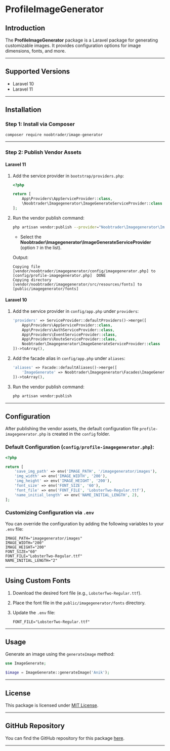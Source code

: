# ProfileImageGenerator

## Introduction
The **ProfileImageGenerator** package is a Laravel package for generating customizable images. It provides configuration options for image dimensions, fonts, and more.

---

## Supported Versions
- Laravel 10
- Laravel 11

---

## Installation

### Step 1: Install via Composer
```bash
composer require noobtrader/image-generator
```

---

### Step 2: Publish Vendor Assets
#### Laravel 11

1. Add the service provider in `bootstrap/providers.php`:

   ```php
   <?php

   return [
       App\Providers\AppServiceProvider::class,
       \Noobtrader\Imagegenerator\ImageGenerateServiceProvider::class
   ];
   ```

2. Run the vendor publish command:

   ```bash
   php artisan vendor:publish --provider="Noobtrader\Imagegenerator\ImageGenerateServiceProvider"
   ```
   - Select the **Noobtrader\Imagegenerator\ImageGenerateServiceProvider** (option `7` in the list).

   Output:
   ```
   Copying file [vendor/noobtrader/imagegenerator/config/imagegenerator.php] to [config/profile-imagegenerator.php]  DONE
   Copying directory [vendor/noobtrader/imagegenerator/src/resources/fonts] to [public/imagegenerator/fonts]
   ```

#### Laravel 10

1. Add the service provider in `config/app.php` under `providers`:

   ```php
   'providers' => ServiceProvider::defaultProviders()->merge([
       App\Providers\AppServiceProvider::class,
       App\Providers\AuthServiceProvider::class,
       App\Providers\EventServiceProvider::class,
       App\Providers\RouteServiceProvider::class,
       Noobtrader\Imagegenerator\ImageGenerateServiceProvider::class
   ])->toArray(),
   ```

2. Add the facade alias in `config/app.php` under `aliases`:

   ```php
   'aliases' => Facade::defaultAliases()->merge([
       'ImageGenerate' => Noobtrader\Imagegenerator\Facades\ImageGenerateFacade::class
   ])->toArray(),
   ```

3. Run the vendor publish command:

   ```bash
   php artisan vendor:publish
   ```

---

## Configuration

After publishing the vendor assets, the default configuration file `profile-imagegenerator.php` is created in the `config` folder.

### Default Configuration (`config/profile-imagegenerator.php`):
```php
<?php

return [
    'save_img_path' => env('IMAGE_PATH', '/imagegenerator/images'),
    'img_width' => env('IMAGE_WIDTH', '200'),
    'img_height' => env('IMAGE_HEIGHT', '200'),
    'font_size' => env('FONT_SIZE', '60'),
    'font_file' => env('FONT_FILE', 'LobsterTwo-Regular.ttf'),
    'name_initial_length' => env('NAME_INITIAL_LENGTH', 2),
];
```

### Customizing Configuration via `.env`
You can override the configuration by adding the following variables to your `.env` file:
```env
IMAGE_PATH="imagegenerator/images"
IMAGE_WIDTH="200"
IMAGE_HEIGHT="200"
FONT_SIZE="60"
FONT_FILE="LobsterTwo-Regular.ttf"
NAME_INITIAL_LENGTH="2"
```

---

## Using Custom Fonts

1. Download the desired font file (e.g., `LobsterTwo-Regular.ttf`).
2. Place the font file in the `public/imagegenerator/fonts` directory.
3. Update the `.env` file:

   ```env
   FONT_FILE="LobsterTwo-Regular.ttf"
   ```

---

## Usage

Generate an image using the `generateImage` method:

```php
use ImageGenerate;

$image = ImageGenerate::generateImage('Anik');
```

---

## License
This package is licensed under [MIT License](LICENSE).


---

## GitHub Repository
You can find the GitHub repository for this package [here](https://github.com/anikrahman0/image-generator.git).


---

